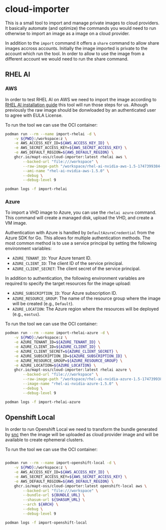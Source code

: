 # cloud-importer

This is a small tool to import and manage private images to cloud providers. It basically automate (and optimize) the commands 
you would need to run otherwise to import an image as a image on a cloud provider.

In addition to the `import` command it offers a `share` command to allow share images accross  accounts. Initially the image imported is private 
to the account which run the tool. In order to allow to use the image from a different account we would need to run the share command.

## RHEL AI

### AWS

In order to test RHEL AI on AWS we need to import the image according to [RHEL AI installation guide](https://docs.redhat.com/en/documentation/red_hat_enterprise_linux_ai/1.5/html/installing/installing_on_aws) this tool will run those steps for us. Alhough previously the raw image should be donwloaded by an authenticated user to agree with EULA License.

To run the tool we can use the OCI container:

```bash
podman run --rm --name import-rhelai -d \
    -v ${PWD}:/workspace:z \
    -e AWS_ACCESS_KEY_ID=${AWS_ACCESS_KEY_ID} \
    -e AWS_SECRET_ACCESS_KEY=${AWS_SECRET_ACCESS_KEY} \
    -e AWS_DEFAULT_REGION=${AWS_DEFAULT_REGION} \
    ghcr.io/mapt-oss/cloud-importer:latest rhelai aws \
        --backed-url "file:///workspace" \
        --raw-image-path "/workspace/rhel-ai-nvidia-aws-1.5-1747399384-x86_64.raw" \
        --ami-name "rhel-ai-nvidia-aws-1.5.0" \
        --debug \
        --debug-level 9

podman logs -f import-rhelai
```

### Azure

To import a VHD image to Azure, you can use the `rhelai azure` command. This command will create a managed disk, upload the VHD, and create a VM image.

Authentication with Azure is handled by `DefaultAzureCredential` from the Azure SDK for Go. This allows for multiple authentication methods. The most common method is to use a service principal by setting the following environment variables:

- `AZURE_TENANT_ID`: Your Azure tenant ID.
- `AZURE_CLIENT_ID`: The client ID of the service principal.
- `AZURE_CLIENT_SECRET`: The client secret of the service principal.

In addition to authentication, the following environment variables are required to specify the target resources for the image upload:

- `AZURE_SUBSCRIPTION_ID`: Your Azure subscription ID.
- `AZURE_RESOURCE_GROUP`: The name of the resource group where the image will be created (e.g., `Default`).
- `AZURE_LOCATION`: The Azure region where the resources will be deployed (e.g., `eastus`).

To run the tool we can use the OCI container:

```bash
podman run --rm --name import-rhelai-azure -d \
    -v ${PWD}:/workspace:z \
    -e AZURE_TENANT_ID=${AZURE_TENANT_ID} \
    -e AZURE_CLIENT_ID=${AZURE_CLIENT_ID} \
    -e AZURE_CLIENT_SECRET=${AZURE_CLIENT_SECRET} \
    -e AZURE_SUBSCRIPTION_ID=${AZURE_SUBSCRIPTION_ID} \
    -e AZURE_RESOURCE_GROUP=${AZURE_RESOURCE_GROUP} \
    -e AZURE_LOCATION=${AZURE_LOCATION} \
    ghcr.io/mapt-oss/cloud-importer:latest rhelai azure \
        --backed-url "file:///workspace" \
        --raw-image-path "/workspace/rhel-ai-nvidia-azure-1.5-1747399384-x86_64.vhd" \
        --image-name "rhel-ai-nvidia-azure-1.5.0" \
        --debug \
        --debug-level 9

podman logs -f import-rhelai-azure
```


## Openshift Local

In order to run Openshift Local we need to transform the bundle generated by [snc](https://github.com/crc-org/snc) 
then the image will be uploaded as cloud provider image and will be available to create ephemeral clusters.

To run the tool we can use the OCI container:

```bash

podman run --rm --name import-openshift-local -d \
    -v ${PWD}:/workspace:z \
    -e AWS_ACCESS_KEY_ID=${AWS_ACCESS_KEY_ID} \
    -e AWS_SECRET_ACCESS_KEY=${AWS_SECRET_ACCESS_KEY} \
    -e AWS_DEFAULT_REGION=${AWS_DEFAULT_REGION} \
    ghcr.io/mapt-oss/cloud-importer:latest openshift-local aws \
        --backed-url "file:///workspace" \
        --bundle-url ${BUNDLE_URL} \
        --shasum-url ${SHASUM_URL} \
        --arch ${ARCH} \
        --debug \
        --debug-level 9

podman logs -f import-openshift-local
```
